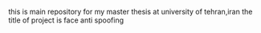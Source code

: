 this is main repository for my master thesis at university of tehran,iran
the title of project is face anti spoofing
